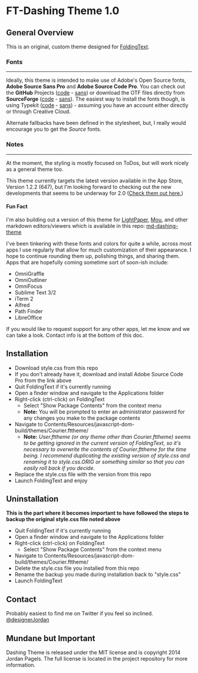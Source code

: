 # FT-Dashing Theme 1.0

## General Overview
This is an original, custom theme designed for [FoldingText](http://www.foldingtext.com).

### Fonts
---  
Ideally, this theme is intended to make use of Adobe's Open Source fonts, **Adobe Source Sans Pro** and **Adobe Source Code Pro**. You can check out the **GitHub** Projects ([code](https://github.com/adobe/source-code-pro) - [sans](https://github.com/adobe/source-sans-pro)) or download the OTF files directly from **SourceForge** ([code](http://sourceforge.net/projects/sourcecodepro.adobe/files/) - [sans](http://sourceforge.net/projects/sourcesans.adobe/files/)). The easiest way to install the fonts though, is using Typekit ([code](https://typekit.com/fonts/source-code-pro) - [sans](https://typekit.com/fonts/source-sans-pro)) - assuming you have an account either directly or through Creative Cloud.

Alternate fallbacks have been defined in the stylesheet, but, I really would encourage you to get the *Source* fonts.

### Notes
---  
At the moment, the styling is mostly focused on ToDos, but will work nicely as a general theme too.

This theme currently targets the latest version available in the App Store, Version 1.2.2 (647), but I'm looking forward to checking out the new developments that seems to be underway for 2.0 ([Check them out here.](http://support.foldingtext.com/discussions/development-versions/196-foldingtext-20-dev-build-723))

#### Fun Fact
I'm also building out a version of this theme for [LightPaper](http://clockworkengine.com/lightpaper-mac/), [Mou](http://mouapp.com), and other markdown editors/viewers which is available in this repo: [md-dashing-theme](https://github.com/designerJordan/md-dashing-theme)

I've been tinkering with these fonts and colors for quite a while, across most apps I use regularly that allow for much customization of their appearance. I hope to continue rounding them up, polishing things, and sharing them. Apps that are hopefully coming sometime sort of soon-ish include:

* OmniGraffle
* OmniOutliner
* OmniFocus
* Sublime Text 3/2
* iTerm 2
* Alfred
* Path Finder
* LibreOffice

If you would like to request support for any other apps, let me know and we can take a look. Contact info is at the bottom of this doc.


## Installation
- Download style.css from this repo
- If you don't already have it, download and install Adobe Source Code Pro from the link above
- Quit FoldingText if it's currently running
- Open a finder window and navigate to the Applications folder
- Right-click (ctrl-click) on FoldingText
    + Select "Show Package Contents" from the context menu
    + **Note:** You will be prompted to enter an administrator password for any changes you make to the package contents
- Navigate to Contents/Resources/javascript-dom-build/themes/Courier.fttheme/
    + **Note:** *User.fttheme (or any theme other than Courier.fttheme) seems to be getting ignored in the current version of FoldingText, so it's necessary to overwrite the contents of Courier.fttheme for the time being. I recommend duplicating the existing version of style.css and renaming it to style.css.ORIG or something similar so that you can easily roll back if you decide.*
- Replace the style.css file with the version from this repo
- Launch FoldingText and enjoy

## Uninstallation
**This is the part where it becomes important to have followed the steps to backup the original style.css file noted above**
- Quit FoldingText if it's currently running
- Open a finder window and navigate to the Applications folder
- Right-click (ctrl-click) on FoldingText
    + Select "Show Package Contents" from the context menu
- Navigate to Contents/Resources/javascript-dom-build/themes/Courier.fttheme/
- Delete the style.css file you installed from this repo
- Rename the backup you made during installation back to "style.css"
- Launch FoldingText

## Contact
Probably easiest to find me on Twitter if you feel so inclined. [@designerJordan](https://twitter.com/designerjordan)

## Mundane but Important
Dashing Theme is released under the MIT license and is copyright 2014 Jordan Pagels. The full license is located in the project repository for more information.